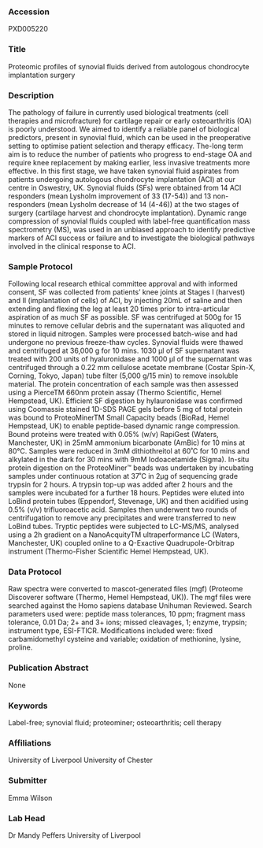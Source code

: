 ### Accession
PXD005220

### Title
Proteomic profiles of  synovial fluids derived from autologous chondrocyte implantation surgery

### Description
The pathology of failure in currently used biological treatments (cell therapies and microfracture) for cartilage repair or early osteoarthritis (OA) is poorly understood. We aimed to identify a reliable panel of biological predictors, present in synovial fluid, which can be used in the preoperative setting to optimise patient selection and therapy efficacy. The-long term aim is to reduce the number of patients who progress to end-stage OA and require knee replacement by making earlier, less invasive treatments more effective. In this first stage, we have taken synovial fluid aspirates from patients undergoing autologous chondrocyte implantation (ACI) at our centre in Oswestry, UK. Synovial fluids (SFs) were obtained from 14 ACI responders (mean Lysholm improvement of 33 (17-54)) and 13 non-responders (mean Lysholm decrease of 14 (4-46)) at the two stages of surgery (cartilage harvest and chondrocyte implantation). Dynamic range compression of synovial fluids coupled with label-free quantification mass spectrometry (MS), was used in an unbiased approach to identify predictive markers of ACI success or failure and to investigate the biological pathways involved in the clinical response to ACI.

### Sample Protocol
Following local research ethical committee approval and with informed consent, SF was collected from patients’ knee joints at Stages I (harvest) and II (implantation of cells) of ACI, by injecting 20mL of saline and then extending and flexing the leg at least 20 times prior to intra-articular aspiration of as much SF as possible.  SF was centrifuged at 500g for 15 minutes to remove cellular debris and the supernatant was aliquoted and stored in liquid nitrogen.  Samples were processed batch-wise and had undergone no previous freeze-thaw cycles. Synovial fluids were thawed and centrifuged at 36,000 g for 10 mins. 1030 µl of SF supernatant was treated with 200 units of hyaluronidase and 1000 µl of the supernatant was centrifuged through a 0.22 mm cellulose acetate membrane (Costar Spin-X, Corning, Tokyo, Japan) tube filter (5,000 g/15 min) to remove insoluble material.  The protein concentration of each sample was then assessed using a PierceTM 660nm protein assay (Thermo Scientific, Hemel Hempstead, UK). Efficient SF digestion by hylauronidase was confirmed using Coomassie stained 1D-SDS PAGE gels before 5 mg of total protein was bound to ProteoMinerTM Small Capacity beads (BioRad, Hemel Hempstead, UK) to enable peptide-based dynamic range compression.  Bound proteins were treated with 0.05% (w/v) RapiGest (Waters, Manchester, UK) in 25mM ammonium bicarbonate (AmBic) for 10 mins at 80°C. Samples were reduced in 3mM dithiothreitol at 60˚C for 10 mins and alkylated in the dark for 30 mins with 9mM Iodoacetamide (Sigma). In-situ protein digestion on the ProteoMiner™ beads was undertaken by incubating samples under continuous rotation at 37˚C in 2µg of sequencing grade trypsin for 2 hours. A trypsin top-up was added after 2 hours and the samples were incubated for a further 18 hours. Peptides were eluted into LoBind protein tubes (Eppendorf, Stevenage, UK) and then acidified using 0.5% (v/v) trifluoroacetic acid. Samples then underwent two rounds of centrifugation to remove any precipitates and were transferred to new LoBind tubes. Tryptic peptides were subjected to LC-MS/MS, analysed using a 2h gradient on a NanoAcquityTM ultraperformance LC (Waters, Manchester, UK) coupled online to a Q-Exactive Quadrupole-Orbitrap instrument (Thermo-Fisher Scientific Hemel Hempstead, UK).

### Data Protocol
Raw spectra were converted to mascot-generated files (mgf) (Proteome Discoverer software (Thermo, Hemel Hempstead, UK)). The mgf files were searched against the Homo sapiens database Unihuman Reviewed. Search parameters used were: peptide mass tolerances, 10 ppm; fragment mass tolerance, 0.01 Da; 2+ and 3+ ions; missed cleavages, 1; enzyme, trypsin; instrument type, ESI-FTICR. Modifications included were: fixed carbamidomethyl cysteine and variable; oxidation of methionine, lysine, proline.

### Publication Abstract
None

### Keywords
Label-free; synovial fluid; proteominer; osteoarthritis; cell therapy

### Affiliations
University of Liverpool
University of Chester

### Submitter
Emma Wilson

### Lab Head
Dr Mandy Peffers
University of Liverpool


